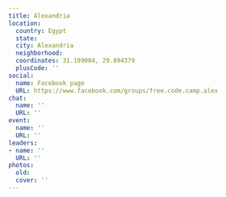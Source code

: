 ```yaml
---
title: Alexandria
location:
  country: Egypt
  state: 
  city: Alexandria
  neighborhood: 
  coordinates: 31.199004, 29.894379
  plusCode: ''
social:
  name: Facebook page
  URL: https://www.facebook.com/groups/free.code.camp.alex
chat:
  name: ''
  URL: ''
event:
  name: ''
  URL: ''
leaders:
- name: ''
  URL: ''
photos:
  old: 
  cover: ''
---
```

